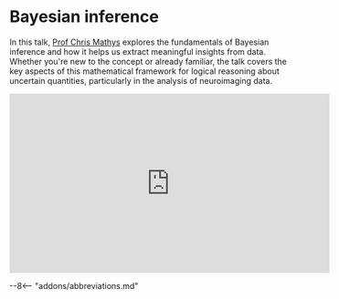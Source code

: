 # Bayesian inference

In this talk, [Prof Chris Mathys](https://chrismathys.com/) explores the fundamentals of Bayesian inference and how it helps us extract meaningful insights from data. Whether you're new to the concept or already familiar, the talk covers the key aspects of this mathematical framework for logical reasoning about uncertain quantities, particularly in the analysis of neuroimaging data.

<iframe width="560" height="315" src="https://www.youtube.com/embed/vvea8DcD3xw?si=wTd6NEWoMRHyKMiN" title="YouTube video player" frameborder="0" allow="accelerometer; autoplay; clipboard-write; encrypted-media; gyroscope; picture-in-picture; web-share" allowfullscreen></iframe>

--8<-- "addons/abbreviations.md"